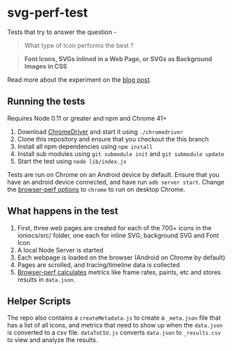 # svg-perf-test

Tests that try to answer the question -

> What type of Icon performs the best ?

> **Font Icons, SVGs inlined in a Web Page, or SVGs as Background Images in CSS**

Read more about the experiment on the [blog post](http://blog.nparashuram.com/2015/05/icons-font-inline-svg-or-background-svgs.html). 

## Running the tests

Requires Node 0.11 or greater and npm and Chrome 41+

1. Download [ChromeDriver](https://sites.google.com/a/chromium.org/chromedriver/downloads) and start it using `./chromedriver`
2. Clone this repository and ensure that you checkout the this branch
3. Install all npm dependencies using `npm install`
4. Install sub modules using `git submodule init` and `git submodule update`
5. Start the test using `node lib/index.js`

Tests are run on Chrome on an Android device by default. Ensure that you have an android device connected, and have run `adb server start`. 
Change the [browser-perf options](https://github.com/axemclion/svg-perf-test/blob/09862d71da8ffb46783fa3805595ddea19acb6e5/lib/index.js#L58) to `chrome` to run on desktop Chrome.

## What happens in the test

1. First, three web pages are created for each of the 700+ icons in the ioniocs/src/ folder, one each for inline SVG, background SVG and Font Icon
2. A local Node Server is started
3. Each webpage is loaded on the browser (Android on Chrome by default)
4. Pages are scrolled, and tracing/timeline data is collected
5. [Browser-perf calculates](http://github.com/axemclion/browser-perf) metrics like frame rates, paints, etc and stores results in `data.json`.

## Helper Scripts
The repo also contains a `createMetadata.js` to create a `_meta.json` file that has a list of all icons, and metrics that need to show up when the `data.json` is converted to a csv file.
`dataToCSV.js` converts `data.json` to `_results.csv` to view and analyze the results. 
